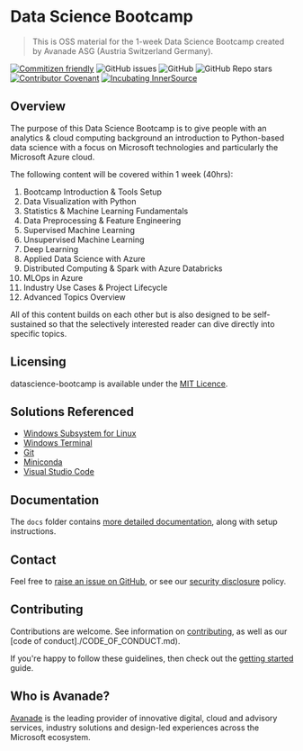 # Data Science Bootcamp
> This is OSS material for the 1-week Data Science Bootcamp created by Avanade ASG (Austria Switzerland Germany).

[![Commitizen friendly](https://img.shields.io/badge/commitizen-friendly-brightgreen.svg)](http://commitizen.github.io/cz-cli/)
![GitHub issues](https://img.shields.io/github/issues/sebastianbirk/datascience-bootcamp)
![GitHub](https://img.shields.io/github/license/sebastianbirk/datascience-bootcamp)
![GitHub Repo stars](https://img.shields.io/github/stars/sebastianbirk/datascience-bootcamp?style=social)
[![Contributor Covenant](https://img.shields.io/badge/Contributor%20Covenant-2.1-4baaaa.svg)](https://avanade.github.io/code-of-conduct/)
[![Incubating InnerSource](https://img.shields.io/badge/Incubating-Ava--Maturity-%23FF5800?labelColor=yellow)](https://avanade.github.io/maturity-model/)

## Overview

The purpose of this Data Science Bootcamp is to give people with an analytics & cloud computing background an introduction to Python-based data science with a focus on Microsoft technologies and particularly the Microsoft Azure cloud.

The following content will be covered within 1 week (40hrs):
1. Bootcamp Introduction & Tools Setup
2. Data Visualization with Python
3. Statistics & Machine Learning Fundamentals
4. Data Preprocessing & Feature Engineering
5. Supervised Machine Learning
6. Unsupervised Machine Learning
7. Deep Learning
8. Applied Data Science with Azure
9. Distributed Computing & Spark with Azure Databricks
10. MLOps in Azure
11. Industry Use Cases & Project Lifecycle
12. Advanced Topics Overview

All of this content builds on each other but is also designed to be self-sustained so that the selectively interested reader can dive directly into specific topics.

## Licensing
datascience-bootcamp is available under the [MIT Licence](./LICENCE).

## Solutions Referenced

- [Windows Subsystem for Linux](https://docs.microsoft.com/en-us/windows/wsl/)
- [Windows Terminal](https://docs.microsoft.com/en-us/windows/terminal/)
- [Git](https://git-scm.com/)
- [Miniconda](https://docs.conda.io/en/latest/miniconda.html)
- [Visual Studio Code](https://code.visualstudio.com/)

## Documentation
The `docs` folder contains [more detailed documentation](./docs/start-here.md), along with setup instructions.

## Contact
Feel free to [raise an issue on GitHub](https://github.com/sebastianbirk/datascience-bootcamp/issues), or see our [security disclosure](./SECURITY.md) policy.

## Contributing
Contributions are welcome. See information on [contributing](./CONTRIBUTING.md), as well as our [code of conduct]./CODE_OF_CONDUCT.md).

If you're happy to follow these guidelines, then check out the [getting started](./docs/start-here.md) guide.

## Who is Avanade?

[Avanade](https://www.avanade.com) is the leading provider of innovative digital, cloud and advisory services, industry solutions and design-led experiences across the Microsoft ecosystem.
